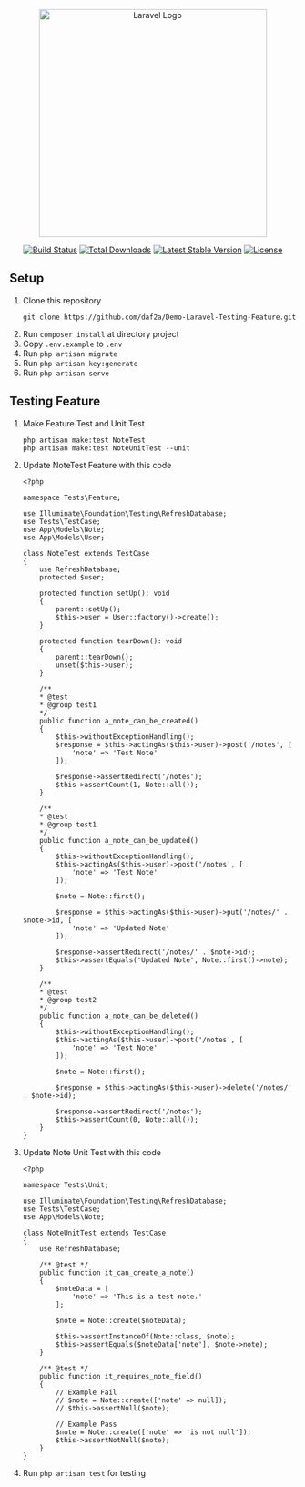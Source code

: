 <p align="center"><a href="https://laravel.com" target="_blank"><img src="https://raw.githubusercontent.com/laravel/art/master/logo-lockup/5%20SVG/2%20CMYK/1%20Full%20Color/laravel-logolockup-cmyk-red.svg" width="400" alt="Laravel Logo"></a></p>

<p align="center">
<a href="https://github.com/laravel/framework/actions"><img src="https://github.com/laravel/framework/workflows/tests/badge.svg" alt="Build Status"></a>
<a href="https://packagist.org/packages/laravel/framework"><img src="https://img.shields.io/packagist/dt/laravel/framework" alt="Total Downloads"></a>
<a href="https://packagist.org/packages/laravel/framework"><img src="https://img.shields.io/packagist/v/laravel/framework" alt="Latest Stable Version"></a>
<a href="https://packagist.org/packages/laravel/framework"><img src="https://img.shields.io/packagist/l/laravel/framework" alt="License"></a>
</p>

## Setup

1. Clone this repository
    ```
    git clone https://github.com/daf2a/Demo-Laravel-Testing-Feature.git
    ```
2. Run `composer install` at directory project
3. Copy `.env.example` to `.env`
4. Run `php artisan migrate`
5. Run `php artisan key:generate`
6. Run `php artisan serve`

## Testing Feature

1. Make Feature Test and Unit Test
    ```
    php artisan make:test NoteTest
    php artisan make:test NoteUnitTest --unit
    ```
2. Update NoteTest Feature with this code
    ```
    <?php

    namespace Tests\Feature;

    use Illuminate\Foundation\Testing\RefreshDatabase;
    use Tests\TestCase;
    use App\Models\Note;
    use App\Models\User;

    class NoteTest extends TestCase
    {
        use RefreshDatabase;
        protected $user; 
        
        protected function setUp(): void
        {
            parent::setUp();
            $this->user = User::factory()->create();
        }

        protected function tearDown(): void
        {
            parent::tearDown();
            unset($this->user);
        }

        /** 
        * @test
        * @group test1
        */
        public function a_note_can_be_created()
        {
            $this->withoutExceptionHandling();
            $response = $this->actingAs($this->user)->post('/notes', [
                'note' => 'Test Note'
            ]);

            $response->assertRedirect('/notes');
            $this->assertCount(1, Note::all());
        }

        /** 
        * @test
        * @group test1
        */
        public function a_note_can_be_updated()
        {
            $this->withoutExceptionHandling();
            $this->actingAs($this->user)->post('/notes', [
                'note' => 'Test Note'
            ]);

            $note = Note::first();

            $response = $this->actingAs($this->user)->put('/notes/' . $note->id, [
                'note' => 'Updated Note'
            ]);

            $response->assertRedirect('/notes/' . $note->id);
            $this->assertEquals('Updated Note', Note::first()->note);
        }

        /** 
        * @test
        * @group test2
        */
        public function a_note_can_be_deleted()
        {
            $this->withoutExceptionHandling();
            $this->actingAs($this->user)->post('/notes', [
                'note' => 'Test Note'
            ]);

            $note = Note::first();

            $response = $this->actingAs($this->user)->delete('/notes/' . $note->id);

            $response->assertRedirect('/notes');
            $this->assertCount(0, Note::all());
        }
    }

    ```
3. Update Note Unit Test with this code
    ```
    <?php

    namespace Tests\Unit;

    use Illuminate\Foundation\Testing\RefreshDatabase;
    use Tests\TestCase;
    use App\Models\Note;

    class NoteUnitTest extends TestCase
    {
        use RefreshDatabase; 

        /** @test */
        public function it_can_create_a_note()
        {
            $noteData = [
                'note' => 'This is a test note.'
            ];

            $note = Note::create($noteData);

            $this->assertInstanceOf(Note::class, $note);
            $this->assertEquals($noteData['note'], $note->note);
        }

        /** @test */
        public function it_requires_note_field()
        {
            // Example Fail
            // $note = Note::create(['note' => null]);
            // $this->assertNull($note);

            // Example Pass
            $note = Note::create(['note' => 'is not null']);
            $this->assertNotNull($note);
        }
    }
    ```
4. Run `php artisan test` for testing